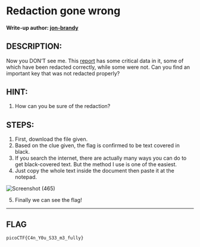 # Redaction gone wrong
#### Write-up author: [jon-brandy](https://github.com/jon-brandy)
## DESCRIPTION:
Now you DON’T see me. 
This [report](https://github.com/jon-brandy/CTF-WRITE-UP/blob/65ab1c1591872ed5cc074ad4cf1c1fe8f5a97413/Asset/Redaction%20gone%20wrong/Financial_Report_for_ABC_Labs.pdf) has some critical data in it, some of which have been redacted correctly, while some were not. 
Can you find an important key that was not redacted properly?
## HINT:
1. How can you be sure of the redaction?
## STEPS:
1. First, download the file given.
2. Based on the clue given, the flag is confirmed to be text covered in black.
3. If you search the internet, there are actually many ways you can do to get black-covered text. But the method I use is one of the easiest.
4. Just copy the whole text inside the document then paste it at the notepad.

![Screenshot (465)](https://user-images.githubusercontent.com/70703371/174810159-e7e6604e-fe03-4667-aee7-b8695b817589.png)

5. Finally we can see the flag!


--- 
## FLAG
```
picoCTF{C4n_Y0u_S33_m3_fully}
```
